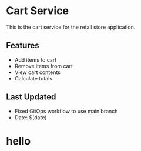# Cart Service

This is the cart service for the retail store application.

## Features
- Add items to cart
- Remove items from cart
- View cart contents
- Calculate totals

## Last Updated
- Fixed GitOps workflow to use main branch
- Date: $(date)


# hello

